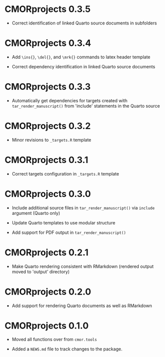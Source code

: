 # CMORprojects 0.3.5

* Correct identification of linked Quarto source documents in subfolders

# CMORprojects 0.3.4

* Add `\ins{}`, `\del{}`, and `\mrk{}` commands to latex header template

* Correct dependency identification in linked Quarto source documents

# CMORprojects 0.3.3

* Automatically get dependencies for targets created with `tar_render_manuscript()` from 'include' statements in the Quarto source

# CMORprojects 0.3.2

* Minor revisions to `_targets.R` template

# CMORprojects 0.3.1

* Correct targets configuration in `_targets.R` template

# CMORprojects 0.3.0

* Include additional source files in `tar_render_manuscript()` via `include` argument (Quarto only)

* Update Quarto templates to use modular structure

* Add support for PDF output in `tar_render_manuscript()`

# CMORprojects 0.2.1

* Make Quarto rendering consistent with RMarkdown (rendered output moved to 'output' directory)

# CMORprojects 0.2.0

* Add support for rendering Quarto documents as well as RMarkdown

# CMORprojects 0.1.0

* Moved all functions over from `cmor.tools`

* Added a `NEWS.md` file to track changes to the package.
